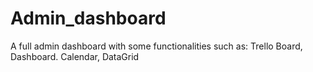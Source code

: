 # Admin_dashboard
A full admin dashboard with some functionalities such as: Trello Board, Dashboard. Calendar, DataGrid
